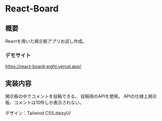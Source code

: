 # React-Board
## 概要
Reactを用いた掲示板アプリお試し作成。
### デモサイト
https://react-board-eight.vercel.app/
## 実装内容
掲示板の中でコメントを投稿できる。
投稿用のAPIを使用。
APIの仕様上掲示板、コメントは10件しか表示されない。


デザイン：Tailwind CSS,daisyUI
